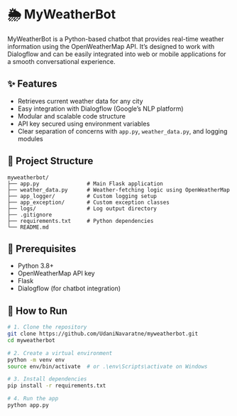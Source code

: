 # 🌦️ MyWeatherBot

MyWeatherBot is a Python-based chatbot that provides real-time weather information using the OpenWeatherMap API. It’s designed to work with Dialogflow and can be easily integrated into web or mobile applications for a smooth conversational experience.

## ✨ Features

- Retrieves current weather data for any city
- Easy integration with Dialogflow (Google’s NLP platform)
- Modular and scalable code structure
- API key secured using environment variables
- Clear separation of concerns with `app.py`, `weather_data.py`, and logging modules

## 📁 Project Structure

```
myweatherbot/
├── app.py               # Main Flask application
├── weather_data.py      # Weather-fetching logic using OpenWeatherMap
├── app_logger/          # Custom logging setup
├── app_exception/       # Custom exception classes
├── logs/                # Log output directory
├── .gitignore
├── requirements.txt     # Python dependencies
└── README.md
```

## 🔧 Prerequisites

- Python 3.8+
- OpenWeatherMap API key
- Flask
- Dialogflow (for chatbot integration)

## 🚀 How to Run

```bash
# 1. Clone the repository
git clone https://github.com/UdaniNavaratne/myweatherbot.git
cd myweatherbot

# 2. Create a virtual environment
python -m venv env
source env/bin/activate  # or .\env\Scripts\activate on Windows

# 3. Install dependencies
pip install -r requirements.txt

# 4. Run the app
python app.py
```
